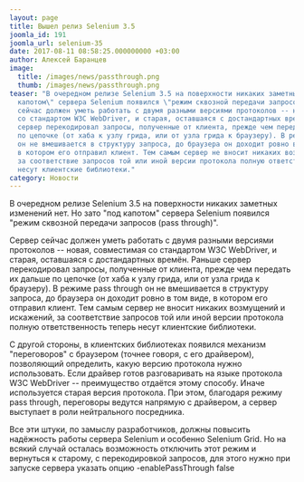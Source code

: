 ```yaml
---
layout: page
title: Вышел релиз Selenium 3.5
joomla_id: 191
joomla_url: selenium-35
date: 2017-08-11 08:58:25.000000000 +03:00
author: Алексей Баранцев
image:
  title: /images/news/passthrough.png
  thumb: /images/news/passthrough.png
teaser: "В очередном релизе Selenium 3.5 на поверхности никаких заметных изменений нет. Но зато \"под
  капотом\" сервера Selenium появился \"режим сквозной передачи запросов (pass through)\". Сервер
  сейчас должен уметь работать с двумя разными версиями протоколов -- новая, совместимая
  со стандартом W3C WebDriver, и старая, оставшаяся с достандартных времён. Раньше
  сервер перекодировал запросы, полученные от клиента, прежде чем передать их дальше
  по цепочке (от хаба к узлу грида, или от узла грида к браузеру). В режиме pass through
  он не вмешивается в структуру запроса, до браузера он доходит ровно в том виде,
  в котором его отправил клиент. Тем самым сервер не вносит никаких возмущений и искажений,
  за соответствие запросов той или иной версии протокола полную ответственность теперь
  несут клиентские библиотеки."
category: Новости
---
```

<p>В очередном релизе Selenium 3.5 на поверхности никаких заметных изменений нет. Но зато "под капотом" сервера Selenium появился "режим сквозной передачи запросов (pass through)".</p>
<p>Сервер сейчас должен уметь работать с двумя разными версиями протоколов -- новая, совместимая со стандартом W3C WebDriver, и старая, оставшаяся с достандартных времён. Раньше сервер перекодировал запросы, полученные от клиента, прежде чем передать их дальше по цепочке (от хаба к узлу грида, или от узла грида к браузеру). В режиме pass through он не вмешивается в структуру запроса, до браузера он доходит ровно в том виде, в котором его отправил клиент. Тем самым сервер не вносит никаких возмущений и искажений, за соответствие запросов той или иной версии протокола полную ответственность теперь несут клиентские библиотеки.</p>
<p>С другой стороны, в клиентских библиотеках появился механизм "переговоров" с браузером (точнее говоря, с его драйвером), позволяющий определить, какую версию протокола нужно использовать. Если драйвер готов разговаривать на языке протокола W3C WebDriver -- преимущество отдаётся этому способу. Иначе используется старая версия протокола. При этом, благодаря режиму pass through, переговоры ведутся напрямую с драйвером, а сервер выступает в роли нейтрального посредника.</p>
<p>Все эти штуки, по замыслу разработчиков, должны повысить надёжность работы сервера Selenium и особенно Selenium Grid. Но на всякий случай осталась возможность отключить этот режим и вернуться к старому, с перекодировкой запросов, для этого нужно при запуске сервера указать опцию -enablePassThrough false</p>
